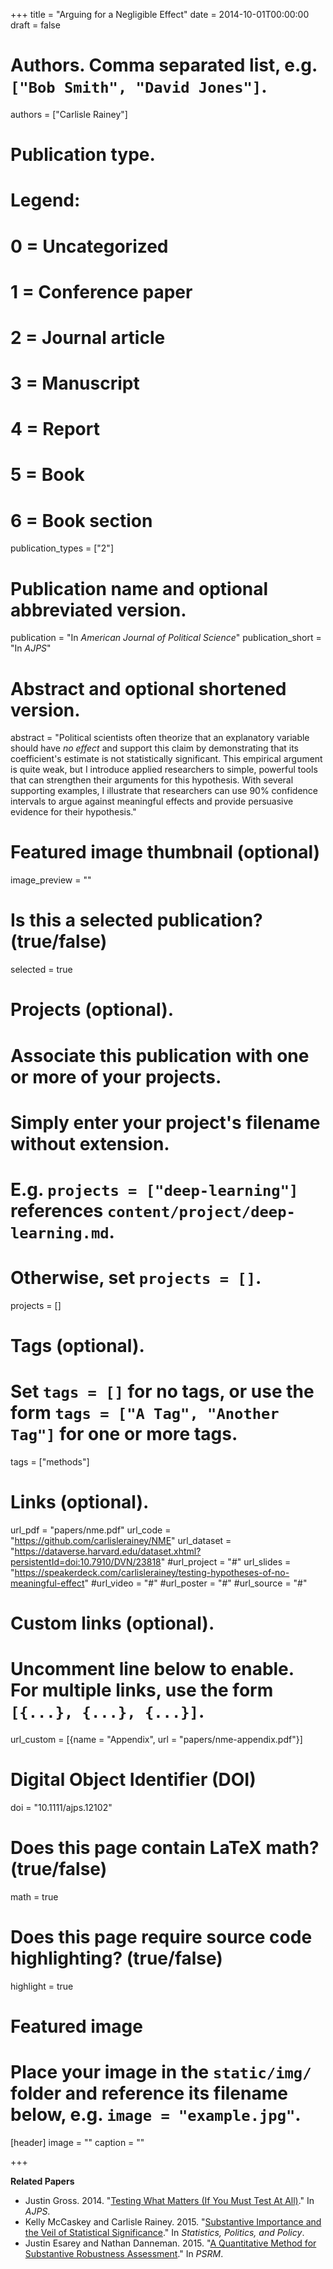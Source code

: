 +++
title = "Arguing for a Negligible Effect"
date = 2014-10-01T00:00:00
draft = false

# Authors. Comma separated list, e.g. `["Bob Smith", "David Jones"]`.
authors = ["Carlisle Rainey"]

# Publication type.
# Legend:
# 0 = Uncategorized
# 1 = Conference paper
# 2 = Journal article
# 3 = Manuscript
# 4 = Report
# 5 = Book
# 6 = Book section
publication_types = ["2"]

# Publication name and optional abbreviated version.
publication = "In *American Journal of Political Science*"
publication_short = "In *AJPS*"

# Abstract and optional shortened version.
abstract = "Political scientists often theorize that an explanatory variable should have *no effect* and support this claim by demonstrating that its coefficient's estimate is not statistically significant. This empirical argument is quite weak, but I introduce applied researchers to simple, powerful tools that can strengthen their arguments for this hypothesis. With several supporting examples, I illustrate that researchers can use 90% confidence intervals to argue against meaningful effects and provide persuasive evidence for their hypothesis."

# Featured image thumbnail (optional)
image_preview = ""

# Is this a selected publication? (true/false)
selected = true

# Projects (optional).
#   Associate this publication with one or more of your projects.
#   Simply enter your project's filename without extension.
#   E.g. `projects = ["deep-learning"]` references `content/project/deep-learning.md`.
#   Otherwise, set `projects = []`.
projects = []

# Tags (optional).
#   Set `tags = []` for no tags, or use the form `tags = ["A Tag", "Another Tag"]` for one or more tags.
tags = ["methods"]

# Links (optional).
url_pdf = "papers/nme.pdf"
url_code = "https://github.com/carlislerainey/NME"
url_dataset = "https://dataverse.harvard.edu/dataset.xhtml?persistentId=doi:10.7910/DVN/23818"
#url_project = "#"
url_slides = "https://speakerdeck.com/carlislerainey/testing-hypotheses-of-no-meaningful-effect"
#url_video = "#"
#url_poster = "#"
#url_source = "#"

# Custom links (optional).
#   Uncomment line below to enable. For multiple links, use the form `[{...}, {...}, {...}]`.
url_custom = [{name = "Appendix", url = "papers/nme-appendix.pdf"}]

# Digital Object Identifier (DOI)
doi = "10.1111/ajps.12102"

# Does this page contain LaTeX math? (true/false)
math = true

# Does this page require source code highlighting? (true/false)
highlight = true

# Featured image
# Place your image in the `static/img/` folder and reference its filename below, e.g. `image = "example.jpg"`.
[header]
image = ""
caption = ""

+++

**Related Papers**

* Justin Gross. 2014. "[Testing What Matters (If You Must Test At All)](https://onlinelibrary.wiley.com/doi/abs/10.1111/ajps.12149)." In *AJPS*.
* Kelly McCaskey and Carlisle Rainey. 2015. "[Substantive Importance and the Veil of Statistical Significance](papers/meaningful.pdf)." In *Statistics, Politics, and Policy*.
* Justin Esarey and Nathan Danneman. 2015. "[A Quantitative Method for Substantive Robustness Assessment](https://www.cambridge.org/core/journals/political-science-research-and-methods/article/quantitative-method-for-substantive-robustness-assessment/7001C0400D08B14CF2314CA0A84BF9CD)." In *PSRM*.